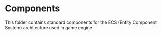 # Components

This folder contains standard components for the ECS (Entity Component System) architecture used in game engine.
